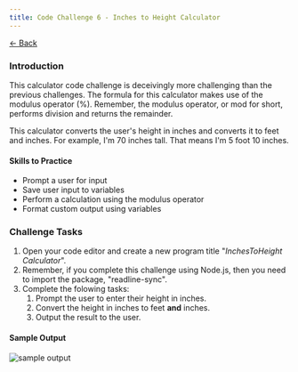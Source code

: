 ```yaml
---
title: Code Challenge 6 - Inches to Height Calculator
---
```


[← Back](/challenges/)

### Introduction

This calculator code challenge is deceivingly more challenging than the previous challenges. The formula for this calculator makes use of the modulus operator (%). Remember, the modulus operator, or mod for short, performs division and returns the remainder.

This calculator converts the user's height in inches and converts it to feet and inches. For example, I'm 70 inches tall. That means I'm 5 foot 10 inches.

#### Skills to Practice
- Prompt a user for input
- Save user input to variables
- Perform a calculation using the modulus operator
- Format custom output using variables

### Challenge Tasks
1. Open your code editor and create a new program title "*InchesToHeight Calculator*".
2. Remember, if you complete this challenge using Node.js, then you need to import the package, "readline-sync".
3. Complete the folowing tasks:
    1. Prompt the user to enter their height in inches.
    2. Convert the height in inches to feet **and** inches.
    3. Output the result to the user.

#### Sample Output

<img src="/assets/img/challenges/challenge-6-inches-to-height-sample.gif" alt="sample output" title="sample output">
